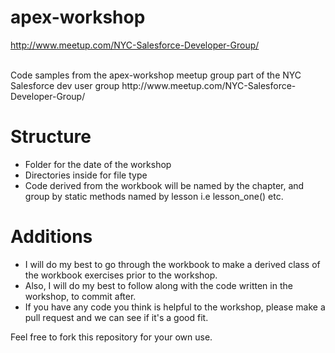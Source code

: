 apex-workshop
=============
http://www.meetup.com/NYC-Salesforce-Developer-Group/

<br/>
Code samples from the apex-workshop meetup group part of the NYC Salesforce dev user group http://www.meetup.com/NYC-Salesforce-Developer-Group/

Structure
=============
- Folder for the date of the workshop
- Directories inside for file type
- Code derived from the workbook will be named by the chapter, and group by static methods named by lesson i.e lesson_one() etc.

Additions
=============
- I will do my best to go through the workbook to make a derived class of the workbook exercises prior to the workshop.
- Also, I will do my best to follow along with the code written in the workshop, to commit after. 
- If you have any code you think is helpful to the workshop, please make a pull request and we can see if it's a good fit.

Feel free to fork this repository for your own use.
